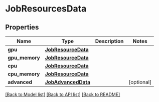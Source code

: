 # JobResourcesData

## Properties
Name | Type | Description | Notes
------------ | ------------- | ------------- | -------------
**gpu** | [**JobResourceData**](JobResourceData.md) |  | 
**gpu_memory** | [**JobResourceData**](JobResourceData.md) |  | 
**cpu** | [**JobResourceData**](JobResourceData.md) |  | 
**cpu_memory** | [**JobResourceData**](JobResourceData.md) |  | 
**advanced** | [**JobAdvancedData**](JobAdvancedData.md) |  | [optional] 

[[Back to Model list]](../README.md#documentation-for-models) [[Back to API list]](../README.md#documentation-for-api-endpoints) [[Back to README]](../README.md)

